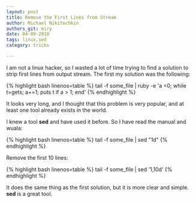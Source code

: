 ```yaml
---
layout: post
title: Remove the First Lines from Stream
author: Michael Nikitochkin
authors_git: miry
date: 04-09-2010
tags: linux,sed
category: tricks

---
```


I am not a linux hacker, so I wasted a lot of time trying to find a solution to strip first lines from output stream. The first my solution was the following:

{% highlight bash linenos=table %}
tail -f some_file | ruby -e 'a =0; while t=gets; a+=1; puts t if a > 1; end'
{% endhighlight %}

It looks very long, and I thought that this problem is very popular, and at least one tool already exists in the world.

I knew a tool __sed__ and have used it before. So I have read the manual and wuala:

<!--cut-->

{% highlight bash linenos=table %}
tail -f some_file | sed "1d"
{% endhighlight %}

Remove the first 10 lines:

{% highlight bash linenos=table %}
tail -f some_file | sed '1,10d'
{% endhighlight %}

It does the same thing as the first solution, but it is more clear and simple. __sed__ is a great tool.
